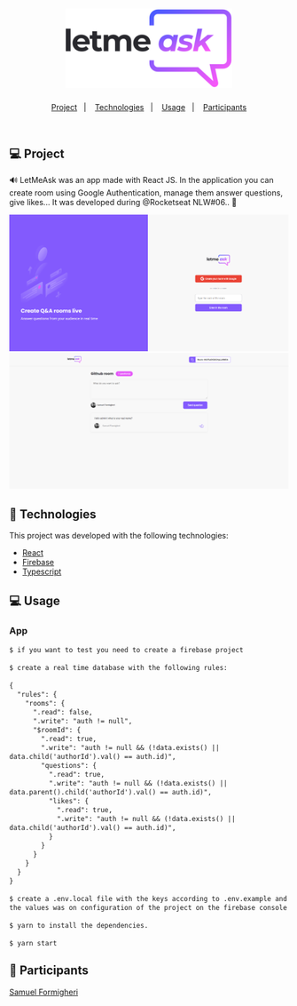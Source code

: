 <h1 align="center">
   <img
        alt="LetMeAsk"
        title="LetMeAsk"
        src=".github/logo.svg"
        width="300"
    />
</h1>
 

<p align="center">
  <a href="#-projeto">Project</a>&nbsp;&nbsp;&nbsp;|&nbsp;&nbsp;&nbsp;
  <a href="#-tecnologias">Technologies</a>&nbsp;&nbsp;&nbsp;|&nbsp;&nbsp;&nbsp;
  <a href="#-usage">Usage</a>&nbsp;&nbsp;&nbsp;|&nbsp;&nbsp;&nbsp;
  <a href="#-participants">Participants</a>
</p>

<br>

## 💻 Project

🔊 LetMeAsk was an app made with React JS. In the application you can create room using Google Authentication, manage them answer questions, give likes... It was developed during @Rocketseat NLW#06.. 💜

<p align="center">
    <img
        alt="LetMeAsk Room"
        title="home"
        src=".github/home.png"
    />
    <img
        alt="LetMeAsk Room"
        title="Room"
        src=".github/room.png"
    />
</p>

## 🚀 Technologies

This project was developed with the following technologies:

- [React](https://reactjs.org/)
- [Firebase](https://firebase.google.com/)
- [Typescript](https://www.typescriptlang.org/)

## 💻 Usage

 ### App
    
    $ if you want to test you need to create a firebase project 

    $ create a real time database with the following rules:

    {
      "rules": {
        "rooms": {
          ".read": false,
          ".write": "auth != null",
          "$roomId": {
            ".read": true,
            ".write": "auth != null && (!data.exists() || data.child('authorId').val() == auth.id)",
            "questions": {
              ".read": true,
              ".write": "auth != null && (!data.exists() || data.parent().child('authorId').val() == auth.id)",
              "likes": {
                ".read": true,
                ".write": "auth != null && (!data.exists() || data.child('authorId').val() == auth.id)",  
              }
            }
          }
        }
      }
    }

    $ create a .env.local file with the keys according to .env.example and the values was on configuration of the project on the firebase console

    $ yarn to install the dependencies.
    
    $ yarn start
    


## 👥 Participants

[Samuel Formigheri](https://github.com/SamuelFormigheri)